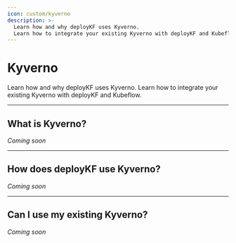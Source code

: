 ```yaml
---
icon: custom/kyverno
description: >-
  Learn how and why deployKF uses Kyverno.
  Learn how to integrate your existing Kyverno with deployKF and Kubeflow.
---
```


# Kyverno

Learn how and why deployKF uses Kyverno.
Learn how to integrate your existing Kyverno with deployKF and Kubeflow.

---

## __What is Kyverno?__

_Coming soon_

---

## __How does deployKF use Kyverno?__

_Coming soon_

---

## __Can I use my existing Kyverno?__

_Coming soon_